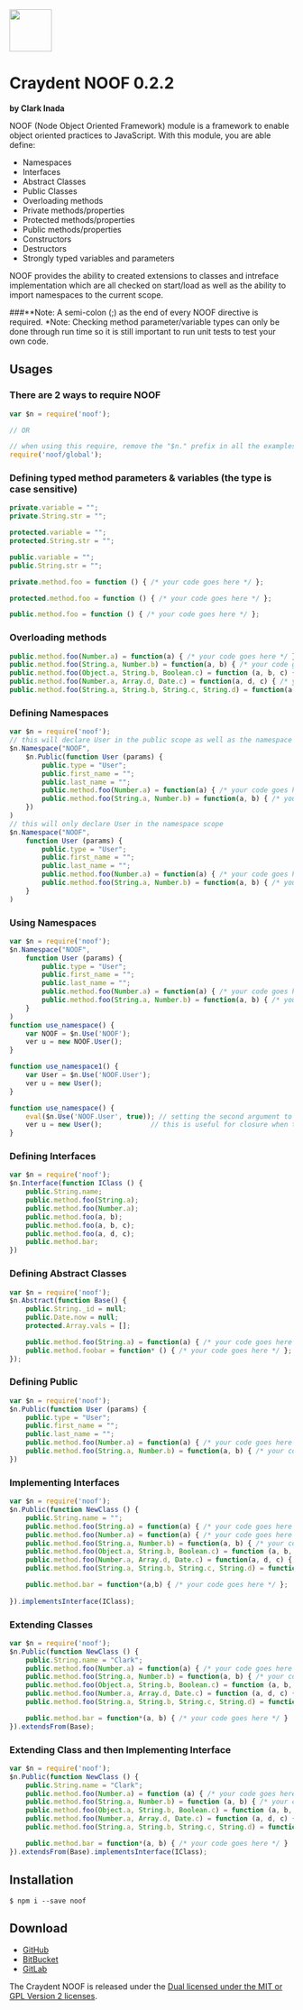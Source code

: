 <img src="http://craydent.com/JsonObjectEditor/img/svgs/craydent-logo.svg" width=75 height=75/>

# Craydent NOOF 0.2.2
**by Clark Inada**

NOOF (Node Object Oriented Framework) module is a framework to enable object oriented practices to JavaScript.  With this module, you are able define:

* Namespaces
* Interfaces
* Abstract Classes
* Public Classes
* Overloading methods
* Private methods/properties
* Protected methods/properties
* Public methods/properties
* Constructors
* Destructors
* Strongly typed variables and parameters

NOOF provides the ability to created extensions to classes and intreface implementation which are all checked on start/load as well as the ability to import namespaces to the current scope.

###**Note: A semi-colon (;) as the end of every NOOF directive is required.
*Note: Checking method parameter/variable types can only be done through run time so it is still important to run unit tests to test your own code.

## Usages
### There are 2 ways to require NOOF
```js
var $n = require('noof');

// OR

// when using this require, remove the "$n." prefix in all the examples below.
require('noof/global');
```

### Defining typed method parameters & variables (the type is case sensitive)
```js
private.variable = "";
private.String.str = "";

protected.variable = "";
protected.String.str = "";

public.variable = "";
public.String.str = "";

private.method.foo = function () { /* your code goes here */ };

protected.method.foo = function () { /* your code goes here */ };

public.method.foo = function () { /* your code goes here */ };
```
### Overloading methods
```js
public.method.foo(Number.a) = function(a) { /* your code goes here */ };
public.method.foo(String.a, Number.b) = function(a, b) { /* your code goes here */ };
public.method.foo(Object.a, String.b, Boolean.c) = function (a, b, c) { /* your code goes here */ };
public.method.foo(Number.a, Array.d, Date.c) = function(a, d, c) { /* your code goes here */ };
public.method.foo(String.a, String.b, String.c, String.d) = function(a, b, c, d) { /* your code goes here */ };
```

### Defining Namespaces
```js
var $n = require('noof');
// this will declare User in the public scope as well as the namespace scope
$n.Namespace("NOOF", 
    $n.Public(function User (params) {
        public.type = "User";
        public.first_name = "";
        public.last_name = "";
        public.method.foo(Number.a) = function(a) { /* your code goes here */ };
        public.method.foo(String.a, Number.b) = function(a, b) { /* your code goes here */ };
    })
)
// this will only declare User in the namespace scope
$n.Namespace("NOOF", 
    function User (params) {
        public.type = "User";
        public.first_name = "";
        public.last_name = "";
        public.method.foo(Number.a) = function(a) { /* your code goes here */ };
        public.method.foo(String.a, Number.b) = function(a, b) { /* your code goes here */ };
    }
)
```

### Using Namespaces
```js
var $n = require('noof');
$n.Namespace("NOOF", 
    function User (params) {
        public.type = "User";
        public.first_name = "";
        public.last_name = "";
        public.method.foo(Number.a) = function(a) { /* your code goes here */ };
        public.method.foo(String.a, Number.b) = function(a, b) { /* your code goes here */ };
    }
)
function use_namespace() {
    var NOOF = $n.Use('NOOF');
    ver u = new NOOF.User();
}

function use_namespace1() {
    var User = $n.Use('NOOF.User');
    ver u = new User();
}

function use_namespace() {
    eval($n.Use('NOOF.User', true)); // setting the second argument to true returns a stringified version of the classes.
    ver u = new User();            // this is useful for closure when the class needs to use a variable in the parent scope.
}
```

### Defining Interfaces
```js
var $n = require('noof');
$n.Interface(function IClass () {
	public.String.name;
	public.method.foo(String.a);
	public.method.foo(Number.a);
	public.method.foo(a, b);
	public.method.foo(a, b, c);
	public.method.foo(a, d, c);
	public.method.bar;
})
```

### Defining Abstract Classes
```js
var $n = require('noof');
$n.Abstract(function Base() {
	public.String._id = null;
	public.Date.now = null;
	protected.Array.vals = [];

	public.method.foo(String.a) = function(a) { /* your code goes here */ };
	public.method.foobar = function* () { /* your code goes here */ };
});
```

### Defining Public
```js
var $n = require('noof');
$n.Public(function User (params) {
    public.type = "User";
    public.first_name = "";
    public.last_name = "";
    public.method.foo(Number.a) = function(a) { /* your code goes here */ };
    public.method.foo(String.a, Number.b) = function(a, b) { /* your code goes here */ };
})
```

### Implementing Interfaces
```js
var $n = require('noof');
$n.Public(function NewClass () {
	public.String.name = "";
	public.method.foo(String.a) = function(a) { /* your code goes here */ };
	public.method.foo(Number.a) = function(a) { /* your code goes here */ };
	public.method.foo(String.a, Number.b) = function(a, b) { /* your code goes here */ };
	public.method.foo(Object.a, String.b, Boolean.c) = function (a, b, c) { /* your code goes here */ };
	public.method.foo(Number.a, Array.d, Date.c) = function(a, d, c) { /* your code goes here */ };
	public.method.foo(String.a, String.b, String.c, String.d) = function(a, b, c, d) { /* your code goes here */ };

	public.method.bar = function*(a,b) { /* your code goes here */ };
    	
}).implementsInterface(IClass);
```

### Extending Classes
```js
var $n = require('noof');
$n.Public(function NewClass () {
	public.String.name = "Clark";
	public.method.foo(Number.a) = function(a) { /* your code goes here */ };
	public.method.foo(String.a, Number.b) = function(a, b) { /* your code goes here */ };
	public.method.foo(Object.a, String.b, Boolean.c) = function (a, b, c) { /* your code goes here */ };
	public.method.foo(Number.a, Array.d, Date.c) = function (a, d, c) { /* your code goes here */ };
	public.method.foo(String.a, String.b, String.c, String.d) = function (a, b, c, d) { /* your code goes here */ };

	public.method.bar = function*(a, b) { /* your code goes here */ }
}).extendsFrom(Base);
```

### Extending Class and then Implementing Interface
```js
var $n = require('noof');
$n.Public(function NewClass () {
	public.String.name = "Clark";
	public.method.foo(Number.a) = function (a) { /* your code goes here */ };
	public.method.foo(String.a, Number.b) = function (a, b) { /* your code goes here */ };
	public.method.foo(Object.a, String.b, Boolean.c) = function (a, b, c) { /* your code goes here */ };
	public.method.foo(Number.a, Array.d, Date.c) = function (a, d, c) { /* your code goes here */ };
	public.method.foo(String.a, String.b, String.c, String.d) = function (a, b, c, d) { /* your code goes here */ };

	public.method.bar = function*(a, b) { /* your code goes here */ }
}).extendsFrom(Base).implementsInterface(IClass);
```

## Installation

```shell
$ npm i --save noof
```


## Download

 * [GitHub](https://github.com/craydent/Craydent-NOOF)
 * [BitBucket](https://bitbucket.org/craydent/craydent-noof)
 * [GitLab](https://bitbucket.org/craydent/craydent-noof)

The Craydent NOOF is released under the [Dual licensed under the MIT or GPL Version 2 licenses](http://craydent.com/license).<br>



